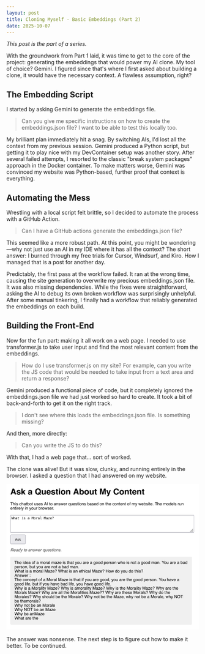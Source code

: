 ```yaml
---
layout: post
title: Cloning Myself - Basic Embeddings (Part 2)
date: 2025-10-07
---
```


_This post is the part of a series._

With the groundwork from Part 1 laid, it was time to get to the core of the project: generating the embeddings that would 
power my AI clone. My tool of choice? Gemini. I figured since that's where I first asked about building a clone, it would 
have the necessary context. A flawless assumption, right?

## The Embedding Script

I started by asking Gemini to generate the embeddings file.

>  Can you give me specific instructions on how to create the embeddings.json file? I want to be able to test this locally too.

My brilliant plan immediately hit a snag. By switching AIs, I'd lost all the context from my previous session. Gemini produced a Python script, but getting it to play nice with my DevContainer setup was another story. After several failed attempts, I resorted to the classic "break system packages" approach in the Docker container. To make matters worse, Gemini was convinced my website was Python-based, further proof that context is everything.

## Automating the Mess

Wrestling with a local script felt brittle, so I decided to automate the process with a GitHub Action.

> Can I have a GitHub actions generate the embeddings.json file?

This seemed like a more robust path. At this point, you might be wondering—why not just use an AI in my IDE where it has all the context? The short answer: I burned through my free trials for Cursor, Windsurf, and Kiro. How I managed that is a post for another day.

Predictably, the first pass at the workflow failed. It ran at the wrong time, causing the site generation to overwrite my precious embeddings.json file. It was also missing dependencies. While the fixes were straightforward, asking the AI to debug its own broken workflow was surprisingly unhelpful. After some manual tinkering, I finally had a workflow that reliably generated the embeddings on each build.

## Building the Front-End

Now for the fun part: making it all work on a web page. I needed to use transformer.js to take user input and find the most relevant content from the embeddings.

> How do I use transformer.js on my site? For example, can you write the JS code that would be needed to take input from a text area and return a response?

Gemini produced a functional piece of code, but it completely ignored the embeddings.json file we had just worked so hard to create. It took a bit of back-and-forth to get it on the right track.

> I don't see where this loads the embeddings.json file. Is something missing?

And then, more directly:

> Can you write the JS to do this?

With that, I had a web page that… sort of worked.

The clone was alive! But it was slow, clunky, and running entirely in the browser. I asked a
question that I had answered on my website.

![](/static/img/blog/cloning-myself-part-2/what-is-moral-maze.png)

The answer was nonsense. The next step is to figure out how to make it better. To be continued.